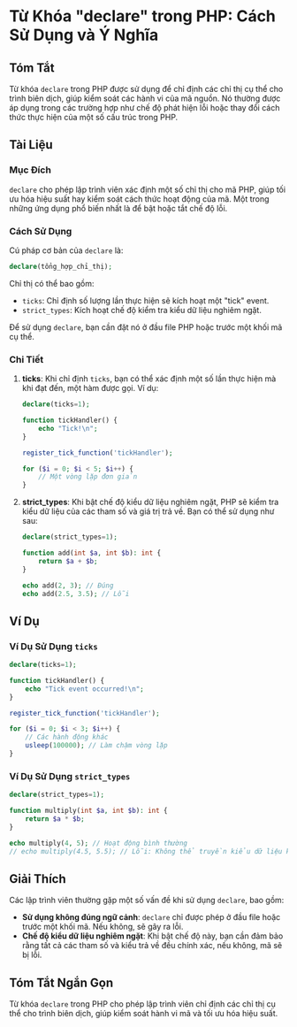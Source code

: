 <!--
Meta Description: # Từ Khóa "declare" trong PHP: Cách Sử Dụng và Ý Nghĩa ## Tóm Tắt Từ khóa `declare` trong PHP được sử dụng để chỉ định các chỉ thị cụ thể cho trình bi...
Meta Keywords: declare, php, dụng, một, chỉ
-->

# Từ Khóa "declare" trong PHP: Cách Sử Dụng và Ý Nghĩa

## Tóm Tắt
Từ khóa `declare` trong PHP được sử dụng để chỉ định các chỉ thị cụ thể cho trình biên dịch, giúp kiểm soát các hành vi của mã nguồn. Nó thường được áp dụng trong các trường hợp như chế độ phát hiện lỗi hoặc thay đổi cách thức thực hiện của một số cấu trúc trong PHP.

## Tài Liệu
### Mục Đích
`declare` cho phép lập trình viên xác định một số chỉ thị cho mã PHP, giúp tối ưu hóa hiệu suất hay kiểm soát cách thức hoạt động của mã. Một trong những ứng dụng phổ biến nhất là để bật hoặc tắt chế độ lỗi.

### Cách Sử Dụng
Cú pháp cơ bản của `declare` là:

```php
declare(tổng_hợp_chỉ_thị);
```

Chỉ thị có thể bao gồm:
- `ticks`: Chỉ định số lượng lần thực hiện sẽ kích hoạt một "tick" event.
- `strict_types`: Kích hoạt chế độ kiểm tra kiểu dữ liệu nghiêm ngặt.

Để sử dụng `declare`, bạn cần đặt nó ở đầu file PHP hoặc trước một khối mã cụ thể.

### Chi Tiết
1. **ticks**: Khi chỉ định `ticks`, bạn có thể xác định một số lần thực hiện mà khi đạt đến, một hàm được gọi. Ví dụ:

   ```php
   declare(ticks=1);
   
   function tickHandler() {
       echo "Tick!\n";
   }
   
   register_tick_function('tickHandler');
   
   for ($i = 0; $i < 5; $i++) {
       // Một vòng lặp đơn giản
   }
   ```

2. **strict_types**: Khi bật chế độ kiểu dữ liệu nghiêm ngặt, PHP sẽ kiểm tra kiểu dữ liệu của các tham số và giá trị trả về. Bạn có thể sử dụng như sau:

   ```php
   declare(strict_types=1);
   
   function add(int $a, int $b): int {
       return $a + $b;
   }
   
   echo add(2, 3); // Đúng
   echo add(2.5, 3.5); // Lỗi
   ```

## Ví Dụ
### Ví Dụ Sử Dụng `ticks`
```php
declare(ticks=1);

function tickHandler() {
    echo "Tick event occurred!\n";
}

register_tick_function('tickHandler');

for ($i = 0; $i < 3; $i++) {
    // Các hành động khác
    usleep(100000); // Làm chậm vòng lặp
}
```

### Ví Dụ Sử Dụng `strict_types`
```php
declare(strict_types=1);

function multiply(int $a, int $b): int {
    return $a * $b;
}

echo multiply(4, 5); // Hoạt động bình thường
// echo multiply(4.5, 5.5); // Lỗi: Không thể truyền kiểu dữ liệu không phù hợp
```

## Giải Thích
Các lập trình viên thường gặp một số vấn đề khi sử dụng `declare`, bao gồm:
- **Sử dụng không đúng ngữ cảnh**: `declare` chỉ được phép ở đầu file hoặc trước một khối mã. Nếu không, sẽ gây ra lỗi.
- **Chế độ kiểu dữ liệu nghiêm ngặt**: Khi bật chế độ này, bạn cần đảm bảo rằng tất cả các tham số và kiểu trả về đều chính xác, nếu không, mã sẽ bị lỗi.

## Tóm Tắt Ngắn Gọn
Từ khóa `declare` trong PHP cho phép lập trình viên chỉ định các chỉ thị cụ thể cho trình biên dịch, giúp kiểm soát hành vi mã và tối ưu hóa hiệu suất.